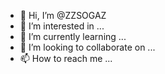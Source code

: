 - 👋 Hi, I’m @ZZSOGAZ
- 👀 I’m interested in ...
- 🌱 I’m currently learning ...
- 💞️ I’m looking to collaborate on ...
- 📫 How to reach me ...

<!---
ZZSOGAZ/ZZSOGAZ is a ✨ special ✨ repository because its `README.md` (this file) appears on your GitHub profile.
You can click the Preview link to take a look at your changes.
--->
